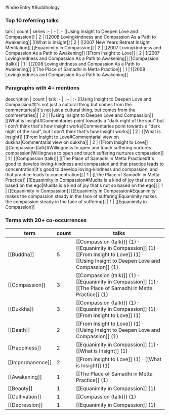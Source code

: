 #IndexEntry #Buddhology

### Top 10 referring talks
talk | count | series
:- | - |: -
[[Using Insight to Deepen Love and Compassion]] | 2 | [[2008 Lovingkindness and Compassion As a Path to Awakening]]
[[What is Insight]] | 2 | [[2007 New Years Retreat Insight Meditation]]
[[Equanimity in Compassion]] | 2 | [[2007 Lovingkindness and Compassion As a Path to Awakening]]
[[From Insight to Love]] | 2 | [[2007 Lovingkindness and Compassion As a Path to Awakening]]
[[Compassion (talk)]] | 1 | [[2008 Lovingkindness and Compassion As a Path to Awakening]]
[[The Place of Samadhi in Metta Practice]] | 1 | [[2008 Lovingkindness and Compassion As a Path to Awakening]]

### Paragraphs with 4+ mentions
description | count | talk
:- | : - | :-
[[Using Insight to Deepen Love and Compassion#It's not just a cultural thing but comes from the commentaries\|It's not just a cultural thing, but comes from the commentaries]] | 2 | [[Using Insight to Deepen Love and Compassion]]
[[What is Insight#Commentaries point towards a "dark night of the soul" but I don't think that's how insight works\|Commentaries point towards a "dark night of the soul", but I don't think that's how insight works]] | 2 | [[What is Insight]]
[[From Insight to Love#Commentarial view on dukkha\|Commentarial view on dukkha]] | 2 | [[From Insight to Love]]
[[Compassion (talk)#Willingness to open and touch suffering nurtures compassion\|Willingness to open and touch suffering nurtures compassion]] | 1 | [[Compassion (talk)]]
[[The Place of Samadhi in Metta Practice#It's good to develop loving-kindness and compassion and that practice leads to concentration\|It's good to develop loving-kindness and compassion, and that practice leads to concentration]] | 1 | [[The Place of Samadhi in Metta Practice]]
[[Equanimity in Compassion#Mudita is a kind of joy that's not so based on the ego\|Mudita is a kind of joy that's not so based on the ego]] | 1 | [[Equanimity in Compassion]]
[[Equanimity in Compassion#Equanimity makes the compassion steady in the face of suffering\|Equanimity makes the compassion steady in the face of suffering]] | 1 | [[Equanimity in Compassion]]

### Terms with 20+ co-occurrences
term | count | talks
-|-|-
[[Buddha]] | 5 | <span class="counts">[[Compassion (talk)]] (1) · [[Equanimity in Compassion]] (1) · [[From Insight to Love]] (1) · [[Using Insight to Deepen Love and Compassion]] (1)</span> 
[[Compassion]] | 3 | <span class="counts">[[Compassion (talk)]] (1) · [[Equanimity in Compassion]] (1) · [[The Place of Samadhi in Metta Practice]] (1)</span> 
[[Dukkha]] | 3 | <span class="counts">[[Compassion (talk)]] (1) · [[Equanimity in Compassion]] (1) · [[From Insight to Love]] (1)</span> 
[[Death]] | 2 | <span class="counts">[[From Insight to Love]] (1) · [[Using Insight to Deepen Love and Compassion]] (1)</span> 
[[Happiness]] | 2 | <span class="counts">[[Equanimity in Compassion]] (1) · [[What is Insight]] (1)</span> 
[[Impermanence]] | 2 | <span class="counts">[[From Insight to Love]] (1) · [[What is Insight]] (1)</span> 
[[Awakening]] | 1 | <span class="counts">[[The Place of Samadhi in Metta Practice]] (1)</span> 
[[Beauty]] | 1 | <span class="counts">[[Equanimity in Compassion]] (1)</span> 
[[Cultivation]] | 1 | <span class="counts">[[Compassion (talk)]] (1)</span> 
[[Depression]] | 1 | <span class="counts">[[Equanimity in Compassion]] (1)</span> 

